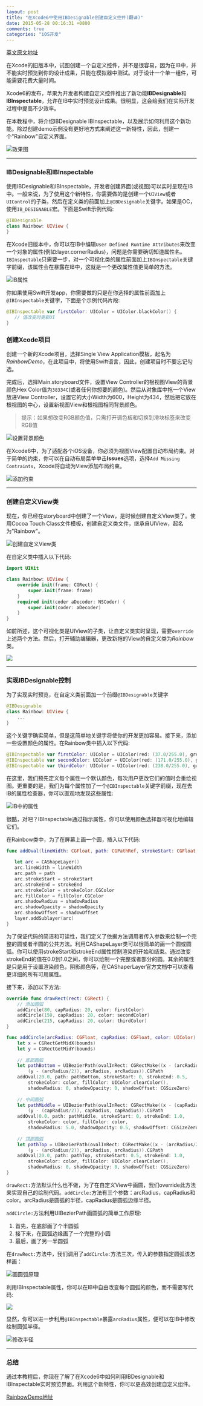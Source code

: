 ```yaml
---
layout: post
title: "在Xcode6中使用IBDesignable创建自定义控件(翻译)"
date: 2015-05-28 00:16:31 +0800
comments: true
categories: "iOS开发"
---
```


[英文原文地址](http://www.appcoda.com/ibdesignable-ibinspectable-tutorial/)

在Xcode的旧版本中，试图创建一个自定义控件，并不是很容易，因为在IB中，并不能实时预览到你的设计成果，只能在模拟器中测试。对于设计一个单一组件，可能需要花费大量时间。

Xcode6的发布，苹果为开发者构建自定义控件推出了新功能**IBDesignable**和**IBInspectable**，允许在IB中实时预览设计成果。很明显，这会给我们在实际开发过程中提高不少效率。

在本教程中，将介绍IBDesignable IBInspectable，以及展示如何利用这个新功能。除过创建demo示例没有更好地方式来阐述这一新特性，因此，创建一个"Rainbow"自定义界面。

![效果图](http://i1.tietuku.com/a476b2f40c2465d0.png)

***

<!--more-->

### IBDesignable和IBInspectable

使用IBDesignable和IBInspectable，开发者创建界面(或视图)可以实时呈现在IB中。一般来说，为了使用这个新特性，你需要做的是创建一个`UIView`或者`UIControl`的子类，然后在定义类的前面加上`@IBDesignable`关键字。如果是OC，使用`IB_DESIGNABLE`宏。下面是Swift示例代码:

```swift
@IBDesignable
class Rainbow: UIView {
}
```

在Xcode旧版本中，你可以在IB中编辑`User Defined Runtime Attributes`来改变一个对象的属性(例如:layer.cornerRadius)，问题是你需要确切知道属性名。`IBInspectable`只需要一步，对一个可视化类的属性前面加上`IBInspectable`关键字前缀，该属性会在暴露在IB中，这就是一个更改属性值更简单的方法。

![IB属性](http://i1.tietuku.com/93c53c69c11bffa1.png)

你如果使用Swift开发app，你需要做的只是在你选择的属性前面加上`@IBInspectable`关键字，下面是个示例代码片段:

```swift
@IBInspectable var firstColor: UIColor = UIColor.blackColor() {
   // 值改变时更新UI
}
```

### 创建Xcode项目

创建一个新的Xcode项目，选择Single View Application模板，起名为*RainbowDemo*，在此项目中，将使用Swift语言，因此，创建项目时不要忘记勾选。

完成后，选择Main.storyboard文件，设置View Controller的根视图View的背景颜色Hex Color值为`38334C`(或者任何你想要的颜色)。然后从对象库中拖一个View放进View Controller，设置它的大小Width为600，Height为434，然后把它放在根视图的中心，设置新视图View和根视图相同背景颜色。

> 提示：如果想改变RGB颜色值，只需打开调色板和切换到滑块标签来改变RGB值

![设置背景颜色](http://i1.tietuku.com/ae13d9f742d52315.gif)

在Xcode6中，为了适配各个iOS设备，你必须为视图View配置自动布局约束。对于简单的约束，你可以在自动布局菜单单击**Issues**选项，选择`Add Missing Contraints`，Xcode将自动为View添加布局约束。

![添加约束](http://i1.tietuku.com/7b993f7b47a011c2.gif)

***

### 创建自定义View类

现在，你已经在storyboard中创建了一个View，是时候创建自定义View类了。使用Cocoa Touch Class文件模板，创建自定义类文件，继承自UIView，起名为"Rainbow"。

![创建自定义View类](http://i1.tietuku.com/08e097c646676e6a.png)

在自定义类中插入以下代码:

```swift
import UIKit

class Rainbow: UIView {
    override init(frame: CGRect) {
        super.init(frame: frame)
    }
    required init(coder aDecoder: NSCoder) {
        super.init(coder: aDecoder)
    }
}
```

如前所述，这个可视化类是UIView的子类，让自定义类实时呈现，需要`override`上述两个方法。然后，打开辅助编辑器，更改新拖的View的自定义类为*Rainbow*类。

![](http://i1.tietuku.com/5e41283a3fd5d23c.gif)

***

### 实现IBDesignable控制

为了实现实时预览，在自定义类前面加一个前缀`@IBDesignable`关键字

```swift
@IBDesignable 
class Rainbow: UIView {
    ...
}
```

这个关键字确实简单，但是这简单地关键字将使你的开发更加容易。接下来，添加一些设置颜色的属性。在Rainbow类中插入以下代码:

```swift
@IBInspectable var firstColor: UIColor = UIColor(red: (37.0/255.0), green: (252.0/255), blue: (244.0/255.0), alpha: 1.0)
@IBInspectable var secondColor: UIColor = UIColor(red: (171.0/255.0), green: (250.0/255), blue: (81.0/255.0), alpha: 1.0)
@IBInspectable var thirdColor: UIColor = UIColor(red: (238.0/255.0), green: (32.0/255), blue: (53.0/255.0), alpha: 1.0)
```

在这里，我们预先定义每个属性一个默认颜色，每次用户更改它们的值时会重绘视图。更重要的是，我们为每个属性加了一个`@IBInspectable`关键字前缀，现在去IB的属性检查器，你可以直观地发现这些属性:

![IB中的属性](http://i1.tietuku.com/49ce99f08cfba0ab.png)

很酷，对吧？IBInspectable通过指示属性，你可以使用颜色选择器可视化地编辑它们。

在Rainbow类中，为了在屏幕上画一个圆，插入以下代码:

```swift
func addOval(lineWidth: CGFloat, path: CGPathRef, strokeStart: CGFloat, strokeEnd: CGFloat, strokeColor: UIColor, fillColor: UIColor, shadowRadius: CGFloat, shadowOpacity: Float, shadowOffset: CGSize) {
        
   let arc = CAShapeLayer()
   arc.lineWidth = lineWidth
   arc.path = path
   arc.strokeStart = strokeStart
   arc.strokeEnd = strokeEnd
   arc.strokeColor = strokeColor.CGColor
   arc.fillColor = fillColor.CGColor
   arc.shadowRadius = shadowRadius
   arc.shadowOpacity = shadowOpacity
   arc.shadowOffset = shadowOffset
   layer.addSublayer(arc)
}
```

为了保证代码的简洁和可读性，我们定义了依据方法调用者传入参数来绘制一个完整的圆或者半圆的公共方法。利用CAShapeLayer类可以很简单的画一个圆或圆弧。你可以使用strokeStart和strokeEnd属性控制渲染的开始和结束。通过改变strokeEnd的值在0.0到1.0之间，你可以绘制一个完整或者部分的圆。其余的属性是只是用于设置渲染颜色，阴影颜色等，在CAShaperLayer官方文档中可以查看更详细的所有可用属性。

接下来，添加以下方法:

```swift
override func drawRect(rect: CGRect) {
    // 添加圆弧
    addCircle(80, capRadius: 20, color: firstColor)
    addCircle(150, capRadius: 20, color: secondColor)
    addCircle(215, capRadius: 20, color: thirdColor)
}

func addCircle(arcRadius: CGFloat, capRadius: CGFloat, color: UIColor) {
    let x = CGRectGetMidX(bounds)
    let y = CGRectGetMidY(bounds)
    
    // 底部圆弧
    let pathBottom = UIBezierPath(ovalInRect: CGRectMake((x - (arcRadius/2)),
        (y - (arcRadius/2)), arcRadius, arcRadius)).CGPath
    addOval(20.0, path: pathBottom, strokeStart: 0, strokeEnd: 0.5,
        strokeColor: color, fillColor: UIColor.clearColor(),
        shadowRadius: 0, shadowOpacity: 0, shadowOffset: CGSizeZero)
    
    // 中间圆弧
    let pathMiddle = UIBezierPath(ovalInRect: CGRectMake((x - (capRadius/2)) - (arcRadius/2),
        (y - (capRadius/2)), capRadius, capRadius)).CGPath
    addOval(0.0, path: pathMiddle, strokeStart: 0, strokeEnd: 1.0,
        strokeColor: color, fillColor: color,
        shadowRadius: 5.0, shadowOpacity: 0.5, shadowOffset: CGSizeZero)
    
    // 顶部圆弧
    let pathTop = UIBezierPath(ovalInRect: CGRectMake((x - (arcRadius/2)),
        (y - (arcRadius/2)), arcRadius, arcRadius)).CGPath
    addOval(20.0, path: pathTop, strokeStart: 0.5, strokeEnd: 1.0,
        strokeColor: color, fillColor: UIColor.clearColor(),
        shadowRadius: 0, shadowOpacity: 0, shadowOffset: CGSizeZero)
}
```

`drawRect:`方法默认什么也不做，为了在自定义View中画圆，我们override此方法来实现自己的绘制代码。`addCircle:`方法有三个参数：arcRadius，capRadius和color。arcRadius是圆弧的半径，capRadius是圆弧边缘半径。

`addCircle:`方法利用UIBezierPath画圆弧的简单工作原理:

1. 首先，在底部画了个半圆弧
2. 接下来，在圆弧边缘画了一个完整的小圆
3. 最后，画了另一半圆弧

在`drawRect:`方法中，我们调用了`addCircle:`方法三次，传入的参数指定圆弧该怎样画：

![画圆弧原理](http://i1.tietuku.com/c5769f1b0ed47bd7.jpg)

利用IBInspectable属性，你可以在IB中自由改变每个圆弧的颜色，而不需要写代码:

![](http://i1.tietuku.com/dac4b07c68953a6d.png)

显然，你可以进一步利用`@IBInspectable`暴露`arcRadius`属性，便可以在IB中修改绘制圆弧半径。

![修改半径](http://i1.tietuku.com/79c3c33c22943103.jpg)

***

### 总结

通过本教程后，你现在了解了在Xcode6中如何利用IBDesignable和IBInspectable实时预览界面。利用这个新特性，你可以更高效创建自定义组件。

[RainbowDemo地址](https://github.com/lengmolehongyan/RainbowDemo)


